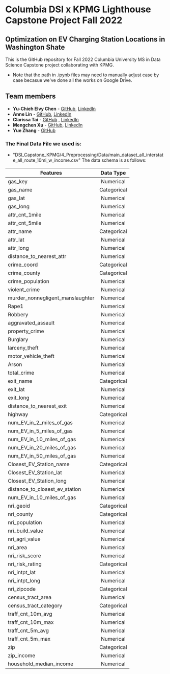 # Columbia DSI x KPMG Lighthouse Capstone Project Fall 2022
## Optimization on EV Charging Station Locations in Washington Shate

This is the GitHub repository for Fall 2022 Columbia University MS in Data Science Capstone project collaborating with KPMG.

* Note that the path in .ipynb files may need to manually adjust case by case becasue we've done all the works on Google Drive.

## Team members
  - **Yu-Chieh Elvy Chen** - [GitHub](https://github.com/elvychen), [LinkedIn](https://www.linkedin.com/in/elvychen/)
  - **Anne Lin** - [GitHub](https://github.com/anqilin11), [LinkedIn](https://www.linkedin.com/in/anqil/)
  - **Clarissa Tai** - [GitHub](https://github.com/clarissarjtai) , [LinkedIn](https://www.linkedin.com/in/clarissarjtai/)
  - **Mengchen Xu** - [GitHub](https://github.com/Helen962), [LinkedIn](https://www.linkedin.com/in/mengchen-xu/)
  - **Yue Zhang** - [GitHub](https://github.com/stellazhangyue)


### The Final Data File we used is:
- "DSI_Capstone_KPMG/4_Preprocessing/Data/main_dataset_all_interstate_all_route_10mi_w_income.csv"
The data schema is as follows:

| Features                        | Data Type           | 
|---------------------------------|:-------------:| 
| gas_key                         | Numerical |  
| gas_name                        |    Categorical   |    
| gas_lat                         |   Numerical    | 
| gas_long                        | Numerical |
| attr_cnt_1mile                  | Numerical |  
| attr_cnt_5mile                  |  Numerical     |    
| attr_name                       |   Categorical    | 
| attr_lat                        | Numerical |
| attr_long                         | Numerical |  
| distance_to_nearest_attr        |    Numerical   |    
| crime_coord                         |   Categorical    | 
| crime_county                        | Categorical |
| crime_population                         | Numerical |  
| violent_crime                        |   Numerical    |    
| murder_nonnegligent_manslaughter      |   Numerical    | 
| Rape1                         | Numerical |
| Robbery                   | Numerical |  
| aggravated_assault                  |  Numerical     |    
| property_crime                       |   Numerical    | 
| Burglary                        | Numerical |
| larceny_theft                         | Numerical |  
| motor_vehicle_theft         |   Numerical    |    
| Arson                          |   Numerical    | 
| total_crime                        | Numerical |
| exit_name | Categorical |
| exit_lat                         |   Numerical    | 
| exit_long                        | Numerical |
| distance_to_nearest_exit                  | Numerical |  
| highway                   |  Categorical     |    
| num_EV_in_2_miles_of_gas     |   Numerical    | 
| num_EV_in_5_miles_of_gas         | Numerical |
| num_EV_in_10_miles_of_gas           | Numerical |  
| num_EV_in_20_miles_of_gas          |   Numerical    |    
| num_EV_in_50_miles_of_gas               |   Numerical    | 
| Closest_EV_Station_name                        | Categorical |
| Closest_EV_Station_lat | Numerical |
| Closest_EV_Station_long      |   Numerical    | 
| distance_to_closest_ev_station             | Numerical |
| num_EV_in_10_miles_of_gas             | Numerical |  
| nri_geoid                        |   Categorical    |    
| nri_county                         |   Categorical    | 
| nri_population                        | Numerical |
| nri_build_value | Numerical |
| nri_agri_value                        | Numerical |
| nri_area                         | Numerical |  
| nri_risk_score                        |   Numerical    |    
| nri_risk_rating                         |   Categorical    | 
| nri_intpt_lat                        | Numerical |
| nri_intpt_long | Numerical |
| nri_zipcode                         | Categorical |  
| census_tract_area                         |   Numerical    | 
| census_tract_category                        | Categorical |
| traff_cnt_10m_avg | Numerical |
| traff_cnt_10m_max                       |   Numerical    | 
| traff_cnt_5m_avg                        | Numerical |
| traff_cnt_5m_max                         | Numerical |
| zip | Categorical |
| zip_income                        | Numerical |
| household_median_income                         | Numerical |            





